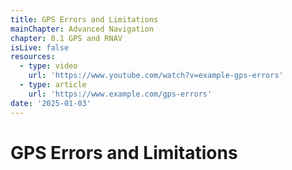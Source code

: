 ```yaml
---
title: GPS Errors and Limitations
mainChapter: Advanced Navigation
chapter: 8.1 GPS and RNAV
isLive: false
resources:
  - type: video
    url: 'https://www.youtube.com/watch?v=example-gps-errors'
  - type: article
    url: 'https://www.example.com/gps-errors'
date: '2025-01-03'
---
```


# GPS Errors and Limitations
